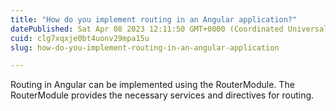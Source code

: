 ```yaml
---
title: "How do you implement routing in an Angular application?"
datePublished: Sat Apr 08 2023 12:11:50 GMT+0000 (Coordinated Universal Time)
cuid: clg7xqxje0bt4uonv29mpa15u
slug: how-do-you-implement-routing-in-an-angular-application

---
```


Routing in Angular can be implemented using the RouterModule. The RouterModule provides the necessary services and directives for routing.